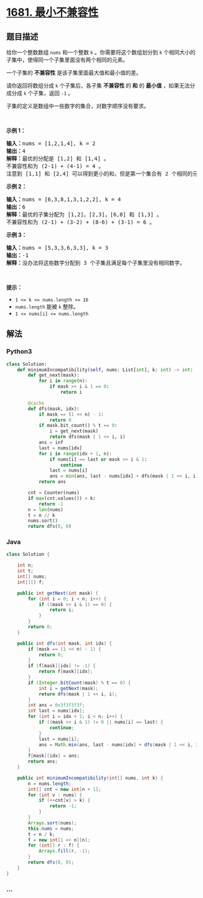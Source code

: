 # [1681. 最小不兼容性](https://leetcode-cn.com/problems/minimum-incompatibility)



## 题目描述

<!-- 这里写题目描述 -->

<p>给你一个整数数组 <code>nums</code>​​​ 和一个整数 <code>k</code> 。你需要将这个数组划分到 <code>k</code> 个相同大小的子集中，使得同一个子集里面没有两个相同的元素。</p>

<p>一个子集的 <strong>不兼容性</strong> 是该子集里面最大值和最小值的差。</p>

<p>请你返回将数组分成 <code>k</code> 个子集后，各子集 <strong>不兼容性 </strong>的<strong> 和</strong> 的 <strong>最小值</strong> ，如果无法分成分成 <code>k</code> 个子集，返回 <code>-1</code> 。</p>

<p>子集的定义是数组中一些数字的集合，对数字顺序没有要求。</p>

<p> </p>

<p><strong>示例 1：</strong></p>

<pre>
<b>输入：</b>nums = [1,2,1,4], k = 2
<b>输出：</b>4
<b>解释：</b>最优的分配是 [1,2] 和 [1,4] 。
不兼容性和为 (2-1) + (4-1) = 4 。
注意到 [1,1] 和 [2,4] 可以得到更小的和，但是第一个集合有 2 个相同的元素，所以不可行。</pre>

<p><strong>示例 2：</strong></p>

<pre>
<b>输入：</b>nums = [6,3,8,1,3,1,2,2], k = 4
<b>输出：</b>6
<b>解释：</b>最优的子集分配为 [1,2]，[2,3]，[6,8] 和 [1,3] 。
不兼容性和为 (2-1) + (3-2) + (8-6) + (3-1) = 6 。
</pre>

<p><strong>示例 3：</strong></p>

<pre>
<b>输入：</b>nums = [5,3,3,6,3,3], k = 3
<b>输出：</b>-1
<b>解释：</b>没办法将这些数字分配到 3 个子集且满足每个子集里没有相同数字。
</pre>

<p> </p>

<p><strong>提示：</strong></p>

<ul>
	<li><code>1 <= k <= nums.length <= 16</code></li>
	<li><code>nums.length</code> 能被 <code>k</code> 整除。</li>
	<li><code>1 <= nums[i] <= nums.length</code></li>
</ul>


## 解法

<!-- 这里可写通用的实现逻辑 -->

<!-- tabs:start -->

### **Python3**

<!-- 这里可写当前语言的特殊实现逻辑 -->

```python
class Solution:
    def minimumIncompatibility(self, nums: List[int], k: int) -> int:
        def get_next(mask):
            for i in range(n):
                if mask >> i & 1 == 0:
                    return i

        @cache
        def dfs(mask, idx):
            if mask == (1 << n) - 1:
                return 0
            if mask.bit_count() % t == 0:
                i = get_next(mask)
                return dfs(mask | 1 << i, i)
            ans = inf
            last = nums[idx]
            for i in range(idx + 1, n):
                if nums[i] == last or mask >> i & 1:
                    continue
                last = nums[i]
                ans = min(ans, last - nums[idx] + dfs(mask | 1 << i, i))
            return ans

        cnt = Counter(nums)
        if max(cnt.values()) > k:
            return -1
        n = len(nums)
        t = n // k
        nums.sort()
        return dfs(0, 0)
```

### **Java**

<!-- 这里可写当前语言的特殊实现逻辑 -->

```java
class Solution {

    int n;
    int t;
    int[] nums;
    int[][] f;

    public int getNext(int mask) {
        for (int i = 0; i < n; i++) {
            if ((mask >> i & 1) == 0) {
                return i;
            }
        }
        return 0;
    }

    public int dfs(int mask, int idx) {
        if (mask == (1 << n) - 1) {
            return 0;
        }
        if (f[mask][idx] != -1) {
            return f[mask][idx];
        }
        if (Integer.bitCount(mask) % t == 0) {
            int i = getNext(mask);
            return dfs(mask | 1 << i, i);
        }
        int ans = 0x3f3f3f3f;
        int last = nums[idx];
        for (int i = idx + 1; i < n; i++) {
            if ((mask >> i & 1) != 0 || nums[i] == last) {
                continue;
            }
            last = nums[i];
            ans = Math.min(ans, last - nums[idx] + dfs(mask | 1 << i, i));
        }
        f[mask][idx] = ans;
        return ans;
    }

    public int minimumIncompatibility(int[] nums, int k) {
        n = nums.length;
        int[] cnt = new int[n + 1];
        for (int v : nums) {
            if (++cnt[v] > k) {
                return -1;
            }
        }
        Arrays.sort(nums);
        this.nums = nums;
        t = n / k;
        f = new int[1 << n][n];
        for (int[] r : f) {
            Arrays.fill(r, -1);
        }
        return dfs(0, 0);
    }
}
```

### **...**

```

```

<!-- tabs:end -->
